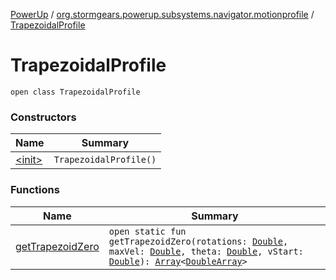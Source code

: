 [PowerUp](../../index.md) / [org.stormgears.powerup.subsystems.navigator.motionprofile](../index.md) / [TrapezoidalProfile](./index.md)

# TrapezoidalProfile

`open class TrapezoidalProfile`

### Constructors

| Name | Summary |
|---|---|
| [&lt;init&gt;](-init-.md) | `TrapezoidalProfile()` |

### Functions

| Name | Summary |
|---|---|
| [getTrapezoidZero](get-trapezoid-zero.md) | `open static fun getTrapezoidZero(rotations: `[`Double`](https://kotlinlang.org/api/latest/jvm/stdlib/kotlin/-double/index.html)`, maxVel: `[`Double`](https://kotlinlang.org/api/latest/jvm/stdlib/kotlin/-double/index.html)`, theta: `[`Double`](https://kotlinlang.org/api/latest/jvm/stdlib/kotlin/-double/index.html)`, vStart: `[`Double`](https://kotlinlang.org/api/latest/jvm/stdlib/kotlin/-double/index.html)`): `[`Array`](https://kotlinlang.org/api/latest/jvm/stdlib/kotlin/-array/index.html)`<`[`DoubleArray`](https://kotlinlang.org/api/latest/jvm/stdlib/kotlin/-double-array/index.html)`>` |
